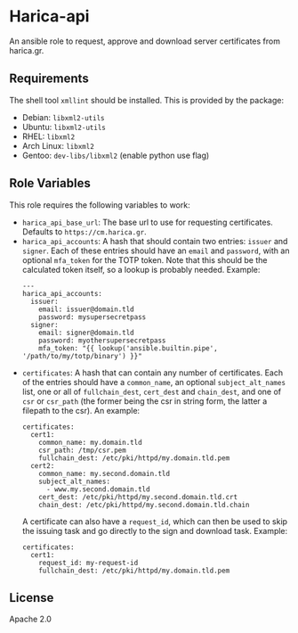 Harica-api
=========

An ansible role to request, approve and download server certificates from harica.gr.

Requirements
------------

The shell tool `xmllint` should be installed. This is provided by the package:
- Debian: `libxml2-utils`
- Ubuntu: `libxml2-utils`
- RHEL: `libxml2`
- Arch Linux: `libxml2`
- Gentoo: `dev-libs/libxml2` (enable python use flag)

Role Variables
--------------

This role requires the following variables to work:
- `harica_api_base_url`: The base url to use for requesting certificates. Defaults to `https://cm.harica.gr`.
- `harica_api_accounts`: A hash that should contain two entries: `issuer` and `signer`. Each of these entries should have an `email` and `password`, with an optional `mfa_token` for the TOTP token. Note that this should be the calculated token itself, so a lookup is probably needed. Example:
  ```
  ---
  harica_api_accounts:
    issuer:
      email: issuer@domain.tld
      password: mysupersecretpass
    signer:
      email: signer@domain.tld
      password: myothersupersecretpass
      mfa_token: "{{ lookup('ansible.builtin.pipe', '/path/to/my/totp/binary') }}"
  ```
- `certificates`: A hash that can contain any number of certificates. Each of the entries should have a `common_name`, an optional `subject_alt_names` list, one or all of `fullchain_dest`, `cert_dest` and `chain_dest`, and one of `csr` or `csr_path` (the former being the csr in string form, the latter a filepath to the csr). An example:
  ```
  certificates:
    cert1:
      common_name: my.domain.tld
      csr_path: /tmp/csr.pem
      fullchain_dest: /etc/pki/httpd/my.domain.tld.pem
    cert2:
      common_name: my.second.domain.tld
      subject_alt_names:
        - www.my.second.domain.tld
      cert_dest: /etc/pki/httpd/my.second.domain.tld.crt
      chain_dest: /etc/pki/httpd/my.second.domain.tld.chain
  ```
  A certificate can also have a `request_id`, which can then be used to skip the issuing task and go directly to the sign and download task. Example:
  ```
  certificates:
    cert1:
      request_id: my-request-id
      fullchain_dest: /etc/pki/httpd/my.domain.tld.pem
   ```

License
-------

Apache 2.0
